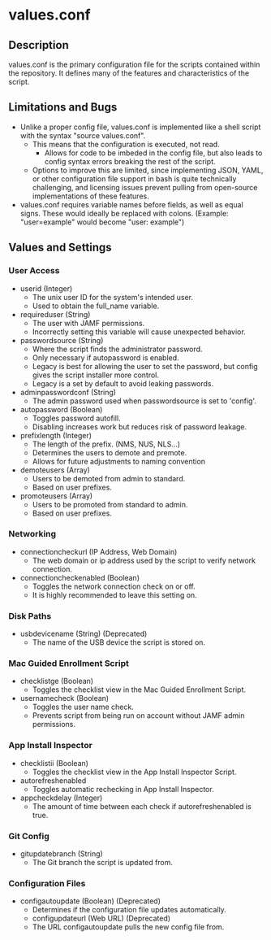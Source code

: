 # values.conf
## Description
values.conf is the primary configuration file for the scripts contained within the repository. It defines many of the features and characteristics of the script.
## Limitations and Bugs
 - Unlike a proper config file, values.conf is implemented like a shell script with the syntax "source values.conf".
   - This means that the configuration is executed, not read.
     - Allows for code to be imbeded in the config file, but also leads to config syntax errors breaking the rest of the script.
   - Options to improve this are limited, since implementing JSON, YAML, or other configuration file support in bash is quite technically challenging, and licensing issues prevent pulling from open-source implementations of these features.
 - values.conf requires variable names before fields, as well as equal signs. These would ideally be replaced with colons. (Example: "user=example" would become "user: example")
## Values and Settings
### User Access
 - userid (Integer)
   - The unix user ID for the system's intended user.
   - Used to obtain the full_name variable.
 - requireduser (String)
   - The user with JAMF permissions.
   - Incorrectly setting this variable will cause unexpected behavior.
 - passwordsource (String)
   - Where the script finds the administrator password.
   - Only necessary if autopassword is enabled.
   - Legacy is best for allowing the user to set the password, but config gives the script installer more control.
   - Legacy is a set by default to avoid leaking passwords.
 - adminpasswordconf (String)
   - The admin password used when passwordsource is set to 'config'.
 - autopassword (Boolean)
   - Toggles password autofill.
   - Disabling increases work but reduces risk of password leakage.
 - prefixlength (Integer)
   - The length of the prefix. (NMS, NUS, NLS...)
   - Determines the users to demote and premote.
   - Allows for future adjustments to naming convention
 - demoteusers (Array)
   - Users to be demoted from admin to standard.
   - Based on user prefixes.
 - promoteusers (Array)
   - Users to be promoted from standard to admin.
   - Based on user prefixes.
### Networking
 - connectioncheckurl (IP Address, Web Domain)
   - The web domain or ip address used by the script to verify network connection.
 - connectioncheckenabled (Boolean)
   - Toggles the network connection check on or off.
   - It is highly recommended to leave this setting on.
### Disk Paths
 - usbdevicename (String) (Deprecated)
   - The name of the USB device the script is stored on.
### Mac Guided Enrollment Script
 - checklistge (Boolean)
   - Toggles the checklist view in the Mac Guided Enrollment Script.
 - usernamecheck (Boolean)
   - Toggles the user name check.
   - Prevents script from being run on account without JAMF admin permissions.
### App Install Inspector
 - checklistii (Boolean)
   - Toggles the checklist view in the App Install Inspector Script.
 - autorefreshenabled
   - Toggles automatic rechecking in App Install Inspector.
 - appcheckdelay (Integer)
   - The amount of time between each check if autorefreshenabled is true.
### Git Config
 - gitupdatebranch (String)
   - The Git branch the script is updated from.
### Configuration Files
 - configautoupdate (Boolean) (Deprecated)
   - Determines if the configuration file updates automatically.
   - configupdateurl (Web URL) (Deprecated)
   - The URL configautoupdate pulls the new config file from.